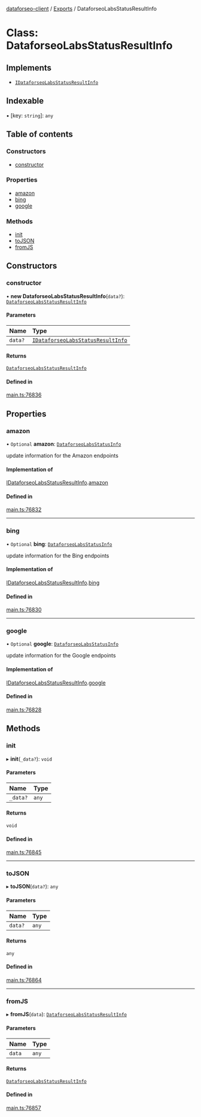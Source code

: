 [dataforseo-client](../README.md) / [Exports](../modules.md) / DataforseoLabsStatusResultInfo

# Class: DataforseoLabsStatusResultInfo

## Implements

- [`IDataforseoLabsStatusResultInfo`](../interfaces/IDataforseoLabsStatusResultInfo.md)

## Indexable

▪ [key: `string`]: `any`

## Table of contents

### Constructors

- [constructor](DataforseoLabsStatusResultInfo.md#constructor)

### Properties

- [amazon](DataforseoLabsStatusResultInfo.md#amazon)
- [bing](DataforseoLabsStatusResultInfo.md#bing)
- [google](DataforseoLabsStatusResultInfo.md#google)

### Methods

- [init](DataforseoLabsStatusResultInfo.md#init)
- [toJSON](DataforseoLabsStatusResultInfo.md#tojson)
- [fromJS](DataforseoLabsStatusResultInfo.md#fromjs)

## Constructors

### constructor

• **new DataforseoLabsStatusResultInfo**(`data?`): [`DataforseoLabsStatusResultInfo`](DataforseoLabsStatusResultInfo.md)

#### Parameters

| Name | Type |
| :------ | :------ |
| `data?` | [`IDataforseoLabsStatusResultInfo`](../interfaces/IDataforseoLabsStatusResultInfo.md) |

#### Returns

[`DataforseoLabsStatusResultInfo`](DataforseoLabsStatusResultInfo.md)

#### Defined in

[main.ts:76836](https://github.com/dataforseo/TypeScriptClient/blob/7ca1aa4/main.ts#L76836)

## Properties

### amazon

• `Optional` **amazon**: [`DataforseoLabsStatusInfo`](DataforseoLabsStatusInfo.md)

update information for the Amazon endpoints

#### Implementation of

[IDataforseoLabsStatusResultInfo](../interfaces/IDataforseoLabsStatusResultInfo.md).[amazon](../interfaces/IDataforseoLabsStatusResultInfo.md#amazon)

#### Defined in

[main.ts:76832](https://github.com/dataforseo/TypeScriptClient/blob/7ca1aa4/main.ts#L76832)

___

### bing

• `Optional` **bing**: [`DataforseoLabsStatusInfo`](DataforseoLabsStatusInfo.md)

update information for the Bing endpoints

#### Implementation of

[IDataforseoLabsStatusResultInfo](../interfaces/IDataforseoLabsStatusResultInfo.md).[bing](../interfaces/IDataforseoLabsStatusResultInfo.md#bing)

#### Defined in

[main.ts:76830](https://github.com/dataforseo/TypeScriptClient/blob/7ca1aa4/main.ts#L76830)

___

### google

• `Optional` **google**: [`DataforseoLabsStatusInfo`](DataforseoLabsStatusInfo.md)

update information for the Google endpoints

#### Implementation of

[IDataforseoLabsStatusResultInfo](../interfaces/IDataforseoLabsStatusResultInfo.md).[google](../interfaces/IDataforseoLabsStatusResultInfo.md#google)

#### Defined in

[main.ts:76828](https://github.com/dataforseo/TypeScriptClient/blob/7ca1aa4/main.ts#L76828)

## Methods

### init

▸ **init**(`_data?`): `void`

#### Parameters

| Name | Type |
| :------ | :------ |
| `_data?` | `any` |

#### Returns

`void`

#### Defined in

[main.ts:76845](https://github.com/dataforseo/TypeScriptClient/blob/7ca1aa4/main.ts#L76845)

___

### toJSON

▸ **toJSON**(`data?`): `any`

#### Parameters

| Name | Type |
| :------ | :------ |
| `data?` | `any` |

#### Returns

`any`

#### Defined in

[main.ts:76864](https://github.com/dataforseo/TypeScriptClient/blob/7ca1aa4/main.ts#L76864)

___

### fromJS

▸ **fromJS**(`data`): [`DataforseoLabsStatusResultInfo`](DataforseoLabsStatusResultInfo.md)

#### Parameters

| Name | Type |
| :------ | :------ |
| `data` | `any` |

#### Returns

[`DataforseoLabsStatusResultInfo`](DataforseoLabsStatusResultInfo.md)

#### Defined in

[main.ts:76857](https://github.com/dataforseo/TypeScriptClient/blob/7ca1aa4/main.ts#L76857)
